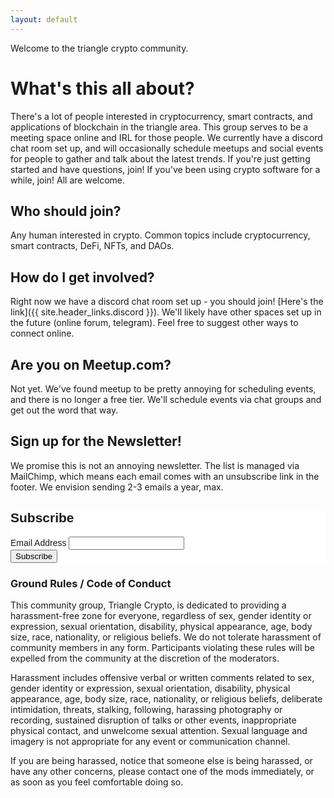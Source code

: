 ```yaml
---
layout: default
---
```


Welcome to the triangle crypto community. 

# What's this all about?

There's a lot of people interested in cryptocurrency, smart contracts, and applications of blockchain in the triangle area. This group serves to be a meeting space online and IRL for those people. We currently have a discord chat room set up, and will occasionally schedule meetups and social events for people to gather and talk about the latest trends. If you're just getting started and have questions, join! If you've been using crypto software for a while, join! All are welcome.

## Who should join?

Any human interested in crypto. Common topics include cryptocurrency, smart contracts, DeFi, NFTs, and DAOs.


## How do I get involved?

Right now we have a discord chat room set up - you should join! [Here's the link]({{ site.header_links.discord }}). We'll likely have other spaces set up in the future (online forum, telegram). Feel free to suggest other ways to connect online.

## Are you on Meetup.com?

Not yet. We've found meetup to be pretty annoying for scheduling events, and there is no longer a free tier. We'll schedule events via chat groups and get out the word that way.

## Sign up for the Newsletter!

We promise this is not an annoying newsletter. The list is managed via MailChimp, which means each email comes with an unsubscribe link in the footer. We envision sending 2-3 emails a year, max.

<!-- Begin Mailchimp Signup Form -->
<link href="//cdn-images.mailchimp.com/embedcode/classic-10_7.css" rel="stylesheet" type="text/css">
<style type="text/css">
	#mc_embed_signup{background:#fff; clear:left; font:14px Helvetica,Arial,sans-serif; }
	/* Add your own Mailchimp form style overrides in your site stylesheet or in this style block.
	   We recommend moving this block and the preceding CSS link to the HEAD of your HTML file. */
</style>
<div id="mc_embed_signup">
<form action="https://chainrelay.us18.list-manage.com/subscribe/post?u=32a55444e935fb59ba81a5d1b&amp;id=fca3bedc52" method="post" id="mc-embedded-subscribe-form" name="mc-embedded-subscribe-form" class="validate" target="_blank" novalidate>
    <div id="mc_embed_signup_scroll">
	<h2>Subscribe</h2>
<div class="mc-field-group">
	<label for="mce-EMAIL">Email Address </label>
	<input type="email" value="" name="EMAIL" class="required email" id="mce-EMAIL">
</div>
	<div id="mce-responses" class="clear">
		<div class="response" id="mce-error-response" style="display:none"></div>
		<div class="response" id="mce-success-response" style="display:none"></div>
	</div>    <!-- real people should not fill this in and expect good things - do not remove this or risk form bot signups-->
    <div style="position: absolute; left: -5000px;" aria-hidden="true"><input type="text" name="b_32a55444e935fb59ba81a5d1b_fca3bedc52" tabindex="-1" value=""></div>
    <div class="clear"><input type="submit" value="Subscribe" name="subscribe" id="mc-embedded-subscribe" class="button"></div>
    </div>
</form>
</div>
<script type='text/javascript' src='//s3.amazonaws.com/downloads.mailchimp.com/js/mc-validate.js'></script><script type='text/javascript'>(function($) {window.fnames = new Array(); window.ftypes = new Array();fnames[0]='EMAIL';ftypes[0]='email';fnames[1]='FNAME';ftypes[1]='text';fnames[2]='LNAME';ftypes[2]='text';fnames[3]='ADDRESS';ftypes[3]='address';fnames[4]='PHONE';ftypes[4]='phone';fnames[5]='FULLNAME';ftypes[5]='text';fnames[6]='CONAME';ftypes[6]='text';fnames[7]='OTHERDEETS';ftypes[7]='text';}(jQuery));var $mcj = jQuery.noConflict(true);</script>
<!--End mc_embed_signup-->

### Ground Rules / Code of Conduct

This community group, Triangle Crypto, is dedicated to providing a harassment-free zone for everyone, regardless of sex, gender identity or expression, sexual orientation, disability, physical appearance, age, body size, race, nationality, or religious beliefs. We do not tolerate harassment of community members in any form. Participants violating these rules will be expelled from the community at the discretion of the moderators.

Harassment includes offensive verbal or written comments related to sex, gender identity or expression, sexual orientation, disability, physical appearance, age, body size, race, nationality, or religious beliefs, deliberate intimidation, threats, stalking, following, harassing photography or recording, sustained disruption of talks or other events, inappropriate physical contact, and unwelcome sexual attention. Sexual language and imagery is not appropriate for any event or communication channel.

If you are being harassed, notice that someone else is being harassed, or have any other concerns, please contact one of the mods immediately, or as soon as you feel comfortable doing so.

